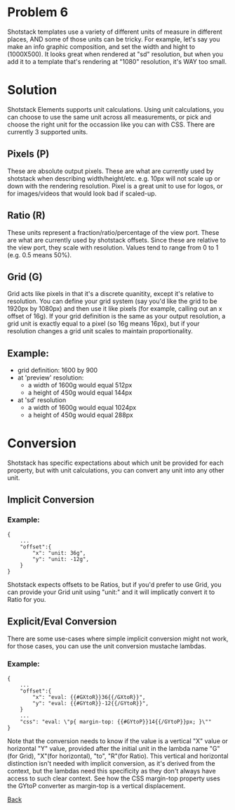 # Problem 6

Shotstack templates use a variety of different units of measure in different places, AND some of those units can be tricky.  For example, let's say you make an info graphic composition, and set the width and hight to (1000X500).  It looks great when rendered at "sd" resolution, but when you add it to a template that's rendering at "1080" resolution, it's WAY too small.


# Solution

Shotstack Elements supports unit calculations.  Using unit calculations, you can choose to use the same unit across all measurements, or pick and choose the right unit for the occassion like you can with CSS.  There are currently 3 supported units.


## Pixels (P)

These are absolute output pixels.  These are what are currently used by shotstack when describing width/height/etc.  e.g. 10px will not scale up or down with the rendering resolution.  Pixel is a great unit to use for logos, or for images/videos that would look bad if scaled-up.

## Ratio (R)

These units represent a fraction/ratio/percentage of the view port.  These are what are currently used by shotstack offsets.  Since these are relative to the view port, they scale with resolution.  Values tend to range from 0 to 1 (e.g. 0.5 means 50%).

## Grid (G)

Grid acts like pixels in that it's a discrete quanitity, except it's relative to resolution.  You can define your grid system (say you'd like the grid to be 1920px by 1080px) and then use it like pixels (for example, calling out an x offset of 16g).  If your grid definition is the same as your output resolution, a grid unit is exactly equal to a pixel (so 16g means 16px), but if your resolution changes a grid unit scales to maintain proportionality.

## Example:

- grid definition: 1600 by 900
- at 'preview' resolution:
  - a width of 1600g would equal 512px
  - a height of 450g would equal 144px
- at 'sd' resolution
  - a width of 1600g would equal 1024px
  - a height of 450g would equal 288px


# Conversion

Shotstack has specific expectations about which unit be provided for each property, but with unit calculations, you can convert any unit into any other unit.  

## Implicit Conversion

### Example:

    {
        ...
        "offset":{
            "x": "unit: 36g",
            "y": "unit: -12g",
        }
    }

Shotstack expects offsets to be Ratios, but if you'd prefer to use Grid, you can provide your Grid unit using "unit:" and it will implicatly convert it to Ratio for you.

## Explicit/Eval Conversion
There are some use-cases where simple implicit conversion might not work, for those cases, you can use the unit conversion mustache lambdas.

### Example:

    {
        ...
        "offset":{
            "x": "eval: {{#GXtoR}}36{{/GXtoR}}",
            "y": "eval: {{#GYtoR}}-12{{/GYtoR}}",
        }
        ...
        "css": "eval: \"p{ margin-top: {{#GYtoP}}14{{/GYtoP}}px; }\""
    }

Note that the conversion needs to know if the value is a vertical "X" value or horizontal "Y" value, provided after the initial unit in the lambda name "G"(for Grid), "X"(for horizontal), "to", "R"(for Ratio).  This vertical and horizontal distinction isn't needed with implicit conversion, as it's derived from the context, but the lambdas need this specificity as they don't always have access to such clear context.  See how the CSS margin-top property uses the GYtoP converter as margin-top is a vertical displacement.


[Back](https://github.com/CobaltBlueDW/ShotstackElements)